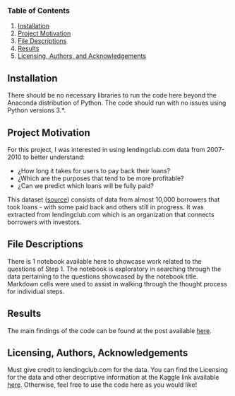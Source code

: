 ### Table of Contents

1. [Installation](#installation)
2. [Project Motivation](#motivation)
3. [File Descriptions](#files)
4. [Results](#results)
5. [Licensing, Authors, and Acknowledgements](#licensing)

## Installation <a name="installation"></a>

There should be no necessary libraries to run the code here beyond the Anaconda distribution of Python.  The code should run with no issues using Python versions 3.*.

## Project Motivation<a name="motivation"></a>

For this project, I was interested in using lendingclub.com data from 2007-2010 to better understand:

- ¿How long it takes for users to pay back their loans?
- ¿Which are the purposes that tend to be more profitable?
- ¿Can we predict which loans will be fully paid?

This dataset ([source](https://www.kaggle.com/itssuru/loan-data)) consists of data from almost 10,000 borrowers that took loans - with some paid back and others still in progress. It was extracted from lendingclub.com which is an organization that connects borrowers with investors.

## File Descriptions <a name="files"></a>

There is 1 notebook available here to showcase work related to the questions of Step 1. The notebook is exploratory in searching through the data pertaining to the questions showcased by the notebook title. Markdown cells were used to assist in walking through the thought process for individual steps.  

## Results<a name="results"></a>

The main findings of the code can be found at the post available [here]().

## Licensing, Authors, Acknowledgements<a name="licensing"></a>

Must give credit to lendingclub.com for the data.  You can find the Licensing for the data and other descriptive information at the Kaggle link available [here](https://www.kaggle.com/itssuru/loan-data).  Otherwise, feel free to use the code here as you would like!
